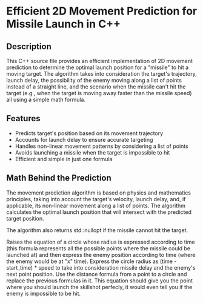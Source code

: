 # Efficient 2D Movement Prediction for Missile Launch in C++

## Description

This C++ source file provides an efficient implementation of 2D movement prediction to determine the optimal launch position for a "missile" to hit a moving target. The algorithm takes into consideration the target's trajectory, launch delay, the possibility of the enemy moving along a list of points instead of a straight line, and the scenario when the missile can't hit the target (e.g., when the target is moving away faster than the missile speed) all using a simple math formula.

## Features

- Predicts target's position based on its movement trajectory
- Accounts for launch delay to ensure accurate targeting
- Handles non-linear movement patterns by considering a list of points
- Avoids launching a missile when the target is impossible to hit
- Efficient and simple in just one formula

## Math Behind the Prediction
The movement prediction algorithm is based on physics and mathematics principles, taking into account the target's velocity, launch delay, and, if applicable, its non-linear movement along a list of points. The algorithm calculates the optimal launch position that will intersect with the predicted target position.

The algorithm also returns std::nullopt if the missile cannot hit the target.

Raises the equation of a circle whose radius is expressed according to time (this formula represents all the possible points where the missile could be launched at) and then express the enemy position according to time (where the enemy would be at "x" time). Express the circle radius as (time - start_time) * speed to take into consideration missile delay and the enemy's next point position. Use the distance formula from a point to a circle and replace the previous formulas in it. This equation should give you the point where you should launch the skillshot perfecly, it would even tell you if the enemy is impossible to be hit.
